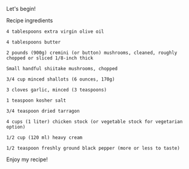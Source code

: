 Let's begin!

Recipe ingredients

    4 tablespoons extra virgin olive oil

    4 tablespoons butter

    2 pounds (900g) cremini (or button) mushrooms, cleaned, roughly chopped or sliced 1/8-inch thick

    Small handful shiitake mushrooms, chopped

    3/4 cup minced shallots (6 ounces, 170g)

    3 cloves garlic, minced (3 teaspoons)

    1 teaspoon kosher salt

    3/4 teaspoon dried tarragon

    4 cups (1 liter) chicken stock (or vegetable stock for vegetarian option)

    1/2 cup (120 ml) heavy cream

    1/2 teaspoon freshly ground black pepper (more or less to taste)

Enjoy my recipe!